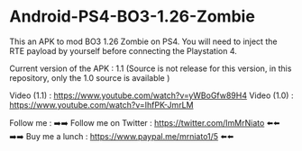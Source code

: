# Android-PS4-BO3-1.26-Zombie

This an APK to mod BO3 1.26 Zombie on PS4. You will need to inject the RTE payload by yourself before connecting the Playstation 4.

Current version of the APK : 1.1 (Source is not release for this version, in this repository, only the 1.0 source is available )

Video (1.1) : https://www.youtube.com/watch?v=yWBoGfw89H4
Video (1.0) : https://www.youtube.com/watch?v=IhfPK-JmrLM

Follow me : 
➡️➡️ Follow me on Twitter : https://twitter.com/ImMrNiato ⬅️⬅️
➡️➡️ Buy me a lunch : https://www.paypal.me/mrniato1/5 ⬅️⬅️
